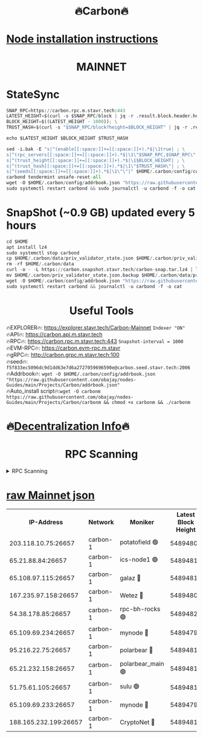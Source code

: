 <h1 align="center"> 🔥Carbon🔥</h1>

[Node installation instructions](https://github.com/obajay/nodes-Guides/tree/main/Projects/Carbon)
=
<h1 align="center"> MAINNET</h1>

# StateSync
```python
SNAP_RPC=https://carbon.rpc.m.stavr.tech:443
LATEST_HEIGHT=$(curl -s $SNAP_RPC/block | jq -r .result.block.header.height); \
BLOCK_HEIGHT=$((LATEST_HEIGHT - 1000)); \
TRUST_HASH=$(curl -s "$SNAP_RPC/block?height=$BLOCK_HEIGHT" | jq -r .result.block_id.hash)

echo $LATEST_HEIGHT $BLOCK_HEIGHT $TRUST_HASH

sed -i.bak -E "s|^(enable[[:space:]]+=[[:space:]]+).*$|\1true| ; \
s|^(rpc_servers[[:space:]]+=[[:space:]]+).*$|\1\"$SNAP_RPC,$SNAP_RPC\"| ; \
s|^(trust_height[[:space:]]+=[[:space:]]+).*$|\1$BLOCK_HEIGHT| ; \
s|^(trust_hash[[:space:]]+=[[:space:]]+).*$|\1\"$TRUST_HASH\"| ; \
s|^(seeds[[:space:]]+=[[:space:]]+).*$|\1\"\"|" $HOME/.carbon/config/config.toml
carbond tendermint unsafe-reset-all
wget -O $HOME/.carbon/config/addrbook.json "https://raw.githubusercontent.com/obajay/nodes-Guides/main/Projects/Carbon/addrbook.json"
sudo systemctl restart carbond && sudo journalctl -u carbond -f -o cat
```
# SnapShot (~0.9 GB) updated every 5 hours
```python
cd $HOME
apt install lz4
sudo systemctl stop carbond
cp $HOME/.carbon/data/priv_validator_state.json $HOME/.carbon/priv_validator_state.json.backup
rm -rf $HOME/.carbon/data
curl -o - -L https://carbon.snapshot.stavr.tech/carbon-snap.tar.lz4 | lz4 -c -d - | tar -x -C $HOME/.carbon --strip-components 2
mv $HOME/.carbon/priv_validator_state.json.backup $HOME/.carbon/data/priv_validator_state.json
wget -O $HOME/.carbon/config/addrbook.json "https://raw.githubusercontent.com/obajay/nodes-Guides/main/Projects/Carbon/addrbook.json"
sudo systemctl restart carbond && journalctl -u carbond -f -o cat
```

 <h1 align="center"> Useful Tools</h1>

🔥EXPLORER🔥:     https://explorer.stavr.tech/Carbon-Mainnet        `Indexer "ON"` \
🔥API🔥:          https://carbon.api.m.stavr.tech \
🔥RPC🔥:          https://carbon.rpc.m.stavr.tech:443              `Snapshot-interval = 1000` \
🔥EVM-RPC🔥:      https://carbon.evm-rpc.m.stavr \
🔥gRPC🔥:         http://carbon.grpc.m.stavr.tech:100 \
🔥seed🔥:      `f5f833ec5096dc9d1dd63e7d6a2727059696590e@carbon.seed.stavr.tech:2006` \
🔥Addrbook🔥:  `wget -O $HOME/.carbon/config/addrbook.json "https://raw.githubusercontent.com/obajay/nodes-Guides/main/Projects/Carbon/addrbook.json"` \
🔥Auto_install script🔥:`wget -O carbonm https://raw.githubusercontent.com/obajay/nodes-Guides/main/Projects/Carbon/carbonm && chmod +x carbonm && ./carbonm`

🔥[Decentralization Info](https://github.com/obajay/StateSync-snapshots/tree/main/Projects/Carbon/Decentralization)🔥
=
<h1 align="center"> RPC Scanning</h1>

<details>
<summary>RPC Scanning</summary>

<h2 align="center"> We scan nodes in real time every 4 hours. And we provide the final result of RPC endpoints.
We cannot influence the operation of these nodes in any way. </h2>


```python
If Voting Power is higher than 0 --> then the Node is a validator of the network and may be subject to attack and be a potential threat to the chain.
```
```python
We marked such validators with a red symbol
```

</details>

[raw Mainnet json](https://rpc-check.carbonm.stavr.tech/carbonm/rpc-carbonm-result.json)
=


<table><tr><th>IP-Address</th><th>Network</th><th>Moniker</th><th>Latest Block Height</th><th>Earliest Block Height</th><th>Catching Up</th><th>Tx Index</th><th>Voting Power</th><th>Scan Time</th></tr><tr><td>203.118.10.75:26657</td><td>carbon-1</td><td>potatofield 🟢</td><td>54894801</td><td>21164241</td><td>False</td><td>on</td><td>0</td><td>2024-03-15T03:47:00.628297555UTC</td></tr><tr><td>65.21.88.84:26657</td><td>carbon-1</td><td>ics-node1 🟢</td><td>54894815</td><td>21164241</td><td>False</td><td>off</td><td>0</td><td>2024-03-15T03:47:24.649287711UTC</td></tr><tr><td>65.108.97.115:26657</td><td>carbon-1</td><td>galaz 🔴</td><td>54894817</td><td>47374001</td><td>False</td><td>on</td><td>10577353235</td><td>2024-03-15T03:47:33.101193500UTC</td></tr><tr><td>167.235.97.158:26657</td><td>carbon-1</td><td>Wetez 🔴</td><td>54894805</td><td>48067570</td><td>False</td><td>on</td><td>1373766989</td><td>2024-03-15T03:47:06.934601033UTC</td></tr><tr><td>54.38.178.85:26657</td><td>carbon-1</td><td>rpc-bh-rocks 🟢</td><td>54894822</td><td>53130001</td><td>False</td><td>on</td><td>0</td><td>2024-03-15T03:47:46.125084161UTC</td></tr><tr><td>65.109.69.234:26657</td><td>carbon-1</td><td>mynode 🔴</td><td>54894796</td><td>53160001</td><td>False</td><td>off</td><td>12070926156</td><td>2024-03-15T03:46:47.263396308UTC</td></tr><tr><td>95.216.22.75:26657</td><td>carbon-1</td><td>polarbear 🔴</td><td>54894812</td><td>54283001</td><td>False</td><td>on</td><td>10439256052</td><td>2024-03-15T03:47:20.272196306UTC</td></tr><tr><td>65.21.232.158:26657</td><td>carbon-1</td><td>polarbear_main 🟢</td><td>54894819</td><td>54286001</td><td>False</td><td>off</td><td>0</td><td>2024-03-15T03:47:39.766646535UTC</td></tr><tr><td>51.75.61.105:26657</td><td>carbon-1</td><td>sulu 🟢</td><td>54894810</td><td>54542001</td><td>False</td><td>off</td><td>0</td><td>2024-03-15T03:47:15.897346125UTC</td></tr><tr><td>65.109.69.233:26657</td><td>carbon-1</td><td>mynode 🔴</td><td>54894796</td><td>54660001</td><td>False</td><td>off</td><td>8140860696</td><td>2024-03-15T03:46:46.925460237UTC</td></tr><tr><td>188.165.232.199:26657</td><td>carbon-1</td><td>CryptoNet 🔴</td><td>54894819</td><td>54710001</td><td>False</td><td>off</td><td>3521540964</td><td>2024-03-15T03:47:39.484594967UTC</td></tr></table>
